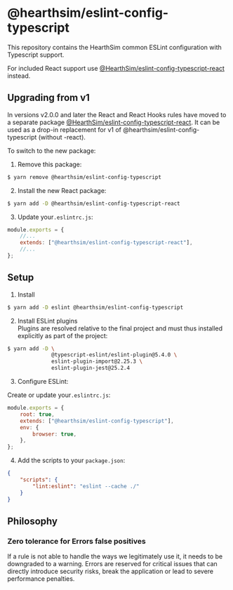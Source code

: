# @hearthsim/eslint-config-typescript

This repository contains the HearthSim common ESLint configuration with Typescript support.

For included React support use [@HearthSim/eslint-config-typescript-react](https://github.com/HearthSim/eslint-config-typescript-react) instead.

## Upgrading from v1

In versions v2.0.0 and later the React and React Hooks rules have moved to a separate package [@HearthSim/eslint-config-typescript-react](https://github.com/HearthSim/eslint-config-typescript-react).
It can be used as a drop-in replacement for v1 of @hearthsim/eslint-config-typescript (without -react).

To switch to the new package:

1. Remove this package:
```bash
$ yarn remove @hearthsim/eslint-config-typescript
```

2. Install the new React package:
```bash
$ yarn add -D @hearthsim/eslint-config-typescript-react
```

3. Update your`.eslintrc.js`:
```js
module.exports = {
	//...
	extends: ["@hearthsim/eslint-config-typescript-react"],
	//...
};
```

## Setup

1. Install

```bash
$ yarn add -D eslint @hearthsim/eslint-config-typescript
```

2. Install ESLint plugins  
Plugins are resolved relative to the final project and must thus installed explicitly as part of the project:

```bash
$ yarn add -D \
              @typescript-eslint/eslint-plugin@5.4.0 \
              eslint-plugin-import@2.25.3 \
              eslint-plugin-jest@25.2.4
```

3. Configure ESLint:

Create or update your`.eslintrc.js`:
```js
module.exports = {
	root: true,
	extends: ["@hearthsim/eslint-config-typescript"],
	env: {
		browser: true,
	},
};
```

4. Add the scripts to your `package.json`:

```json
{
	"scripts": {
		"lint:eslint": "eslint --cache ./"
	}
}

```

## Philosophy

### Zero tolerance for Errors false positives
   If a rule is not able to handle the ways we legitimately use it, it needs to be downgraded to a warning. 
   Errors are reserved for critical  issues that can directly introduce security risks, break the application or lead to severe performance penalties. 
